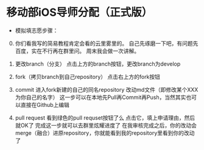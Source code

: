 # 移动部iOS导师分配（正式版）

- 模拟填志愿步骤：

0. 你们看我写的简易教程肯定会看的云里雾里的。
自己先琢磨一下吧，有问题先百度，实在不行再在群里问。
周末我会做一次讲解。

1. 更改branch（分支）
点击上方的branch按钮，更改branch为develop

2. fork（拷贝branch到自己repository）
点击右上方的fork按钮

3. commit
进入fork新建的自己的同名repository
改动md文件（即修改某个XXX为你自己的名字）
这一步可以在本地先Pull再Commit再Push，当然其实也可以直接在Github上编辑

4. pull request
看到绿色的pull requset按钮了么
点击它，填上申请理由，然后就OK了
完成这一步就可以去群里炫耀进度了
在我审核完成之后，你的改动会merge（融合）进原repository，你就能看到我的repository里看到你的改动了
